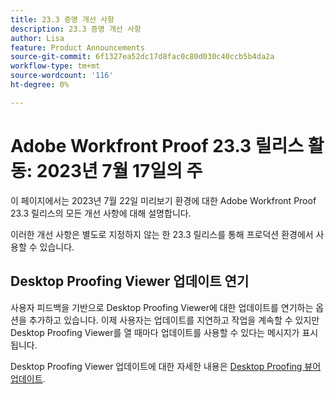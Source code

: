 ```yaml
---
title: 23.3 증명 개선 사항
description: 23.3 증명 개선 사항
author: Lisa
feature: Product Announcements
source-git-commit: 6f1327ea52dc17d8fac0c80d030c40ccb5b4da2a
workflow-type: tm+mt
source-wordcount: '116'
ht-degree: 0%

---
```


# Adobe Workfront Proof 23.3 릴리스 활동: 2023년 7월 17일의 주

이 페이지에서는 2023년 7월 22일 미리보기 환경에 대한 Adobe Workfront Proof 23.3 릴리스의 모든 개선 사항에 대해 설명합니다.

이러한 개선 사항은 별도로 지정하지 않는 한 23.3 릴리스를 통해 프로덕션 환경에서 사용할 수 있습니다.

## Desktop Proofing Viewer 업데이트 연기

사용자 피드백을 기반으로 Desktop Proofing Viewer에 대한 업데이트를 연기하는 옵션을 추가하고 있습니다. 이제 사용자는 업데이트를 지연하고 작업을 계속할 수 있지만 Desktop Proofing Viewer를 열 때마다 업데이트를 사용할 수 있다는 메시지가 표시됩니다.

Desktop Proofing Viewer 업데이트에 대한 자세한 내용은 [Desktop Proofing 뷰어 업데이트](/help/quicksilver/review-and-approve-work/proofing/use-the-desktop-proofing-viewer/update-the-desktop-proofing-viewer.md).
